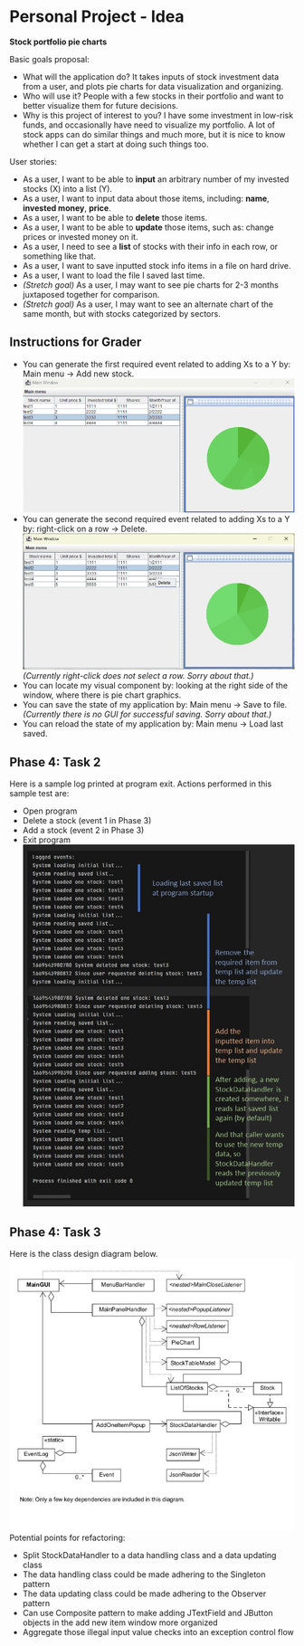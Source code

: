 # Personal Project - Idea

**Stock portfolio pie charts**

Basic goals proposal:
- What will the application do? It takes inputs of stock investment data from a user, and plots pie charts for data visualization and organizing.
- Who will use it? People with a few stocks in their portfolio and want to better visualize them for future decisions.
- Why is this project of interest to you? I have some investment in low-risk funds, and occasionally have need to visualize my portfolio. A lot of stock apps can do similar things and much more, but it is nice to know whether I can get a start at doing such things too.

User stories:
- As a user, I want to be able to **input** an arbitrary number of my invested stocks (X) into a list (Y).
- As a user, I want to input data about those items, including: **name**, **invested money**, **price**.
- As a user, I want to be able to **delete** those items.
- As a user, I want to be able to **update** those items, such as: change prices or invested money on it.
- As a user, I need to see a **list** of stocks with their info in each row, or something like that.
- As a user, I want to save inputted stock info items in a file on hard drive.
- As a user, I want to load the file I saved last time.
- *(Stretch goal)* As a user, I may want to see pie charts for 2-3 months juxtaposed together for comparison.
- *(Stretch goal)* As a user, I may want to see an alternate chart of the same month, but with stocks categorized by sectors.

## Instructions for Grader
- You can generate the first required event related to adding Xs to a Y by: Main menu -> Add new stock.<br>![image01](imgs/GradeCriteria01.gif)
- You can generate the second required event related to adding Xs to a Y by: right-click on a row -> Delete. <br>![image02](imgs/GradeCriteria02.jpg) <br>*(Currently right-click does not select a row. Sorry about that.)*
- You can locate my visual component by: looking at the right side of the window, where there is pie chart graphics.
- You can save the state of my application by: Main menu -> Save to file.<br>*(Currently there is no GUI for successful saving. Sorry about that.)*
- You can reload the state of my application by: Main menu -> Load last saved.

## Phase 4: Task 2
Here is a sample log printed at program exit.
Actions performed in this sample test are:
- Open program
- Delete a stock (event 1 in Phase 3)
- Add a stock (event 2 in Phase 3)
- Exit program
<br>![image01](imgs/P4_sampleLog.jpg)

## Phase 4: Task 3
Here is the class design diagram below.
![image01](/UML_Design_Diagram.jpg)
Potential points for refactoring:
- Split StockDataHandler to a data handling class and a data updating class
- The data handling class could be made adhering to the Singleton pattern
- The data updating class could be made adhering to the Observer pattern
- Can use Composite pattern to make adding JTextField and JButton objects in the add new item window more organized
- Aggregate those illegal input value checks into an exception control flow